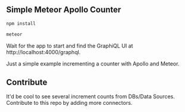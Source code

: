 ## Simple Meteor Apollo Counter

```js
npm install

meteor
```

Wait for the app to start and find the GraphiQL UI at http://localhost:4000/graphql.

Just a simple example incrementing a counter with Apollo and Meteor.

## Contribute
It'd be cool to see several increment counts from DBs/Data Sources.
Contribute to this repo by adding more connectors.

